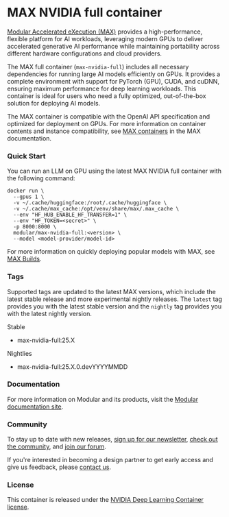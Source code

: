 
<!-- markdownlint-disable -->

# **MAX NVIDIA full container**

[Modular Accelerated eXecution (MAX)⁠](https://docs.modular.com/max/) provides
a high-performance, flexible platform for AI workloads, leveraging modern GPUs
to deliver accelerated generative AI performance while maintaining portability
across different hardware configurations and cloud providers.

The MAX full container (`max-nvidia-full`) includes all necessary dependencies
for running large AI models efficiently on GPUs. It provides a complete
environment with support for PyTorch (GPU), CUDA, and cuDNN, ensuring maximum
performance for deep learning workloads. This container is ideal for users who
need a fully optimized, out-of-the-box solution for deploying AI models.

The MAX container is compatible with the OpenAI API specification and optimized
for deployment on GPUs. For more information on container contents and instance
compatibility, see [MAX containers⁠](https://docs.modular.com/max/container/)
in the MAX documentation.

### **Quick Start**

You can run an LLM on GPU using the latest MAX NVIDIA full container with the
following command:

```
docker run \
  --gpus 1 \
  -v ~/.cache/huggingface:/root/.cache/huggingface \
  -v ~/.cache/max_cache:/opt/venv/share/max/.max_cache \
  --env "HF_HUB_ENABLE_HF_TRANSFER=1" \
  --env "HF_TOKEN=<secret>" \
  -p 8000:8000 \
  modular/max-nvidia-full:<version> \
  --model <model-provider/model-id>
```

For more information on quickly deploying popular models with MAX, see
[MAX Builds⁠](https://builds.modular.com/).

### **Tags**

Supported tags are updated to the latest MAX versions, which include the latest
stable release and more experimental nightly releases. The `latest` tag
provides you with the latest stable version and the `nightly` tag provides you
with the latest nightly version.

Stable

- max-nvidia-full:25.X

Nightlies

- max-nvidia-full:25.X.0.devYYYYMMDD

### **Documentation**

For more information on Modular and its products, visit the
[Modular documentation site⁠](https://docs.modular.com/).

### **Community**

To stay up to date with new releases,
[sign up for our newsletter⁠](https://www.modular.com/modverse#signup),
[check out the community⁠](https://www.modular.com/community), and
[join our forum⁠](https://forum.modular.com/).

If you're interested in becoming a design partner to get early access and give
us feedback, please [contact us⁠](https://www.modular.com/company/contact).

### **License**

This container is released under the [NVIDIA Deep Learning Container license⁠](https://developer.download.nvidia.com/licenses/NVIDIA_Deep_Learning_Container_License.pdf?t=eyJscyI6ImdzZW8iLCJsc2QiOiJodHRwczovL3d3dy5nb29nbGUuY29tLyJ9).
